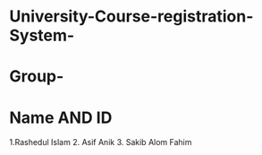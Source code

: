 # University-Course-registration-System-
# Group-
# Name AND ID
1.Rashedul Islam
2. Asif Anik
3. Sakib Alom Fahim
